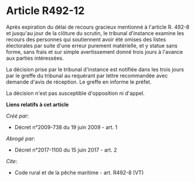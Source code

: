 # Article R492-12

Après expiration du délai de recours gracieux mentionné à l'article R. 492-8 et jusqu'au jour de la clôture du scrutin, le
tribunal d'instance examine les recours des personnes qui soutiennent avoir été omises des listes électorales par suite d'une
erreur purement matérielle, et y statue sans forme, sans frais et sur simple avertissement donné trois jours à l'avance aux
parties intéressées. 

La décision prise par le tribunal d'instance est notifiée dans les trois jours par le greffe du tribunal au requérant par
lettre recommandée avec demande d'avis de réception. Le greffe en informe le préfet. 

La décision n'est pas susceptible d'opposition ni d'appel.

**Liens relatifs à cet article**

_Créé par_:

  - Décret n°2009-738 du 19 juin 2009 - art. 1

_Abrogé par_:

  - Décret n°2017-1100 du 15 juin 2017 - art. 2

_Cite_:

  - Code rural et de la pêche maritime - art. R492-8 (VT)
